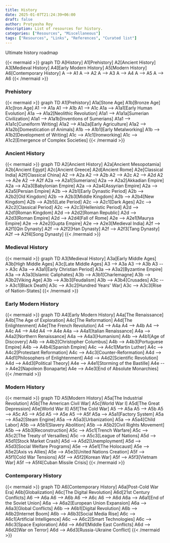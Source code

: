 ```yaml
---
title: History
date: 2025-01-07T21:24:39+06:00
draft: false
author: Protyasha Roy
description: List of resources for history.
categories: ["Resources", "Miscellaneous"]
tags: ["Resources", "Links", "References", "Curated list"]
---
```


Ultimate history roadmap

{{< mermaid >}}
graph TD
    A[History]
    A1[Prehistory]
    A2[Ancient History]
    A3[Medieval History]
    A4[Early Modern History]
    A5[Modern History]
    A6[Contemporary History]
    A --> A1
    A --> A2
    A --> A3
    A --> A4
    A --> A5
    A --> A6
{{< /mermaid >}}

### Prehistory
{{< mermaid >}}
graph TD
    A1[Prehistory]
    A1a[Stone Age]
    A1b[Bronze Age]
    A1c[Iron Age]
    A1 --> A1a
    A1 --> A1b
    A1 --> A1c
    A1a --> A1a1[Early Human Evolution]
    A1a --> A1a2[Neolithic Revolution]
    A1a1 --> A1a1a[Sumerian Civilization]
    A1a1 --> A1a1b[Inventions of Sumerians]
    A1a1 --> A1a1c[Cuneiform Writing]
    A1a2 --> A1a2a[Early Agriculture]
    A1a2 --> A1a2b[Domestication of Animals]
    A1b --> A1b1[Early Metalworking]
    A1b --> A1b2[Development of Writing]
    A1c --> A1c1[Ironworking]
    A1c --> A1c2[Emergence of Complex Societies]
{{< /mermaid >}}

### Ancient History
{{< mermaid >}}
graph TD
    A2[Ancient History]
    A2a[Ancient Mesopotamia]
    A2b[Ancient Egypt]
    A2c[Ancient Greece]
    A2d[Ancient Rome]
    A2e[Classical India]
    A2f[Classical China]
    A2 --> A2a
    A2 --> A2b
    A2 --> A2c
    A2 --> A2d
    A2 --> A2e
    A2 --> A2f
    A2a --> A2a1[Sumerians]
    A2a --> A2a2[Akkadian Empire]
    A2a --> A2a3[Babylonian Empire]
    A2a --> A2a4[Assyrian Empire]
    A2a --> A2a5[Persian Empire]
    A2b --> A2b1[Early Dynastic Period]
    A2b --> A2b2[Old Kingdom]
    A2b --> A2b3[Middle Kingdom]
    A2b --> A2b4[New Kingdom]
    A2b --> A2b5[Late Period]
    A2c --> A2c1[Dark Ages]
    A2c --> A2c2[Classical Period]
    A2c --> A2c3[Hellenistic Period]
    A2d --> A2d1[Roman Kingdom]
    A2d --> A2d2[Roman Republic]
    A2d --> A2d3[Roman Empire]
    A2d --> A2d4[Fall of Rome]
    A2e --> A2e1[Maurya Empire]
    A2e --> A2e2[Gupta Empire]
    A2e --> A2e3[Medieval India]
    A2f --> A2f1[Qin Dynasty]
    A2f --> A2f2[Han Dynasty]
    A2f --> A2f3[Tang Dynasty]
    A2f --> A2f4[Song Dynasty]
{{< /mermaid >}}

### Medieval History
{{< mermaid >}}
graph TD
    A3[Medieval History]
    A3a[Early Middle Ages]
    A3b[High Middle Ages]
    A3c[Late Middle Ages]
    A3 --> A3a
    A3 --> A3b
    A3 --> A3c
    A3a --> A3a1[Early Christian Period]
    A3a --> A3a2[Byzantine Empire]
    A3a --> A3a3[Islamic Caliphates]
    A3b --> A3b1[Charlemagne]
    A3b --> A3b2[Viking Age]
    A3b --> A3b3[Feudalism]
    A3b --> A3b4[Crusades]
    A3c --> A3c1[Black Death]
    A3c --> A3c2[Hundred Years' War]
    A3c --> A3c3[Rise of Nation-States]
{{< /mermaid >}}

### Early Modern History
{{< mermaid >}}
graph TD
    A4[Early Modern History]
    A4a[The Renaissance]
    A4b[The Age of Exploration]
    A4c[The Reformation]
    A4d[The Enlightenment]
    A4e[The French Revolution]
    A4 --> A4a
    A4 --> A4b
    A4 --> A4c
    A4 --> A4d
    A4 --> A4e
    A4a --> A4a1[Italian Renaissance]
    A4a --> A4a2[Northern Renaissance]
    A4a --> A4a3[Humanism]
    A4b --> A4b1[Age of Discovery]
    A4b --> A4b2[Christopher Columbus]
    A4b --> A4b3[Portuguese Empire]
    A4b --> A4b4[Spanish Empire]
    A4c --> A4c1[Martin Luther]
    A4c --> A4c2[Protestant Reformation]
    A4c --> A4c3[Counter-Reformation]
    A4d --> A4d1[Philosophers of Enlightenment]
    A4d --> A4d2[Scientific Revolution]
    A4d --> A4d3[Political Theory]
    A4e --> A4e1[Storming of the Bastille]
    A4e --> A4e2[Napoleon Bonaparte]
    A4e --> A4e3[End of Absolute Monarchies]
{{< /mermaid >}}

### Modern History
{{< mermaid >}}
graph TD
    A5[Modern History]
    A5a[The Industrial Revolution]
    A5b[The American Civil War]
    A5c[World War I]
    A5d[The Great Depression]
    A5e[World War II]
    A5f[The Cold War]
    A5 --> A5a
    A5 --> A5b
    A5 --> A5c
    A5 --> A5d
    A5 --> A5e
    A5 --> A5f
    A5a --> A5a1[Factory System]
    A5a --> A5a2[Steam Engine]
    A5a --> A5a3[Urbanization]
    A5a --> A5a4[Child Labor]
    A5b --> A5b1[Slavery Abolition]
    A5b --> A5b2[Civil Rights Movement]
    A5b --> A5b3[Reconstruction]
    A5c --> A5c1[Trench Warfare]
    A5c --> A5c2[The Treaty of Versailles]
    A5c --> A5c3[League of Nations]
    A5d --> A5d1[Stock Market Crash]
    A5d --> A5d2[Unemployment]
    A5d --> A5d3[Social Welfare Programs]
    A5e --> A5e1[The Holocaust]
    A5e --> A5e2[Axis vs Allies]
    A5e --> A5e3[United Nations Creation]
    A5f --> A5f1[Cold War Tensions]
    A5f --> A5f2[Korean War]
    A5f --> A5f3[Vietnam War]
    A5f --> A5f4[Cuban Missile Crisis]
{{< /mermaid >}}

### Contemporary History
{{< mermaid >}}
graph TD
    A6[Contemporary History]
    A6a[Post-Cold War Era]
    A6b[Globalization]
    A6c[The Digital Revolution]
    A6d[21st Century Conflicts]
    A6 --> A6a
    A6 --> A6b
    A6 --> A6c
    A6 --> A6d
    A6a --> A6a1[End of the Soviet Union]
    A6a --> A6a2[European Union Expansion]
    A6a --> A6a3[Global Conflicts]
    A6b --> A6b1[Digital Revolution]
    A6b --> A6b2[Internet Boom]
    A6b --> A6b3[Social Media Rise]
    A6c --> A6c1[Artificial Intelligence]
    A6c --> A6c2[Smart Technologies]
    A6c --> A6c3[Space Exploration]
    A6d --> A6d1[Middle East Conflicts]
    A6d --> A6d2[War on Terror]
    A6d --> A6d3[Russia-Ukraine Conflict]
{{< /mermaid >}}
